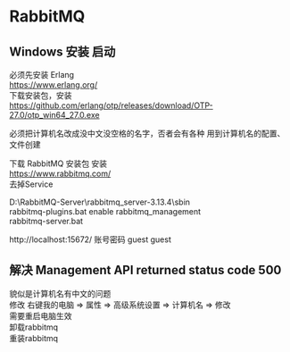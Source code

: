 # RabbitMQ

## Windows 安装 启动

必须先安装 Erlang  
https://www.erlang.org/  
下载安装包，安装  
https://github.com/erlang/otp/releases/download/OTP-27.0/otp_win64_27.0.exe

必须把计算机名改成没中文没空格的名字，否者会有各种 用到计算机名的配置、文件创建

下载 RabbitMQ 安装包 安装  
https://www.rabbitmq.com/  
去掉Service  

D:\RabbitMQ-Server\rabbitmq_server-3.13.4\sbin  
rabbitmq-plugins.bat enable rabbitmq_management  
rabbitmq-server.bat  

http://localhost:15672/ 账号密码 guest guest

## 解决 Management API returned status code 500 

貌似是计算机名有中文的问题  
修改 右键我的电脑 => 属性 => 高级系统设置 => 计算机名 => 修改   
需要重启电脑生效  
卸载rabbitmq  
重装rabbitmq
